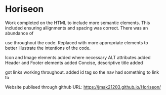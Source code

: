 # Horiseon

Work completed on the HTML to include more semantic elements. This included ensuring allignments and spacing was correct.
    There was an abundance of <div> use throughout the code. Replaced with more appropriate elements to better illustrate the intentions of the code. 

Icon and Image elements added where necessary
ALT attributes added
Header and Footer elements added
Concise, descriptive title added

got links working throughout. added id tag so the nav had something to link to


Website publised through github
URL: https://jmak21203.github.io/Horiseon/


